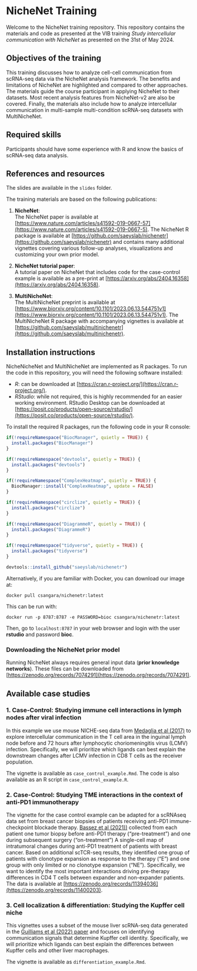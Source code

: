 # NicheNet Training

Welcome to the NicheNet training repository. This repository contains the materials and code as presented at the VIB training *Study intercellular communication with NicheNet* as presented on the 31st of May 2024.


## Objectives of the training

This training discusses how to analyze cell-cell communication from scRNA-seq data via the NicheNet analysis framework. The benefits and limitations of NicheNet are highlighted and compared to other approaches. The materials guide the course participant in applying NicheNet to their datasets. Most recent analysis features from NicheNet-v2 are also be covered. Finally, the materials also include how to analyze intercellular communication in multi-sample multi-condition scRNA-seq datasets with MultiNicheNet.

## Required skills

Participants should have some experience with R and know the basics of scRNA-seq data analysis.

## References and resources

The slides are available in the `slides` folder. 

The training materials are based on the following publications:  

1. **NicheNet**:   
The NicheNet paper is available at [https://www.nature.com/articles/s41592-019-0667-57](https://www.nature.com/articles/s41592-019-0667-5). The NicheNet R package is available at [https://github.com/saeyslab/nichenetr](https://github.com/saeyslab/nichenetr) and contains many additional vignettes covering various follow-up analyses, visualizations and customizing your own prior model.  

2. **NicheNet tutorial paper**:  
A tutorial paper on NicheNet that includes code for the case-control example is available as a pre-print at [https://arxiv.org/abs/2404.16358](https://arxiv.org/abs/2404.16358).

3. **MultiNicheNet**:  
The MultiNicheNet preprint is available at  [https://www.biorxiv.org/content/10.1101/2023.06.13.544751v1](https://www.biorxiv.org/content/10.1101/2023.06.13.544751v1). The MultiNicheNet R package with accompanying vignettes is available at [https://github.com/saeyslab/multinichenetr](https://github.com/saeyslab/multinichenetr).


## Installation instructions

NicheNicheNet and MultiNicheNet are implemented as R packages. To run the code in this repository, you will need the following software installed:  
  - *R*: can be downloaded at [https://cran.r-project.org/](https://cran.r-project.org/).  
  - *RStudio*: while not required, this is highly recommended for an easier working environment.
RStudio Desktop can be downloaded at [https://posit.co/products/open-source/rstudio/](https://posit.co/products/open-source/rstudio/).  

To install the required R packages, run the following code in your R console:

```R
if(!requireNamespace("BiocManager", quietly = TRUE)) { 
  install.packages("BiocManager")  
} 

if(!requireNamespace("devtools", quietly = TRUE)) { 
  install.packages("devtools")  
} 

if(!requireNamespace("ComplexHeatmap", quietly = TRUE)) { 
  BiocManager::install("ComplexHeatmap", update = FALSE) 
} 

if(!requireNamespace("circlize", quietly = TRUE)) { 
  install.packages("circlize")  
} 

if(!requireNamespace("DiagrammeR", quietly = TRUE)) { 
  install.packages("DiagrammeR")  
} 

if(!requireNamespace("tidyverse", quietly = TRUE)) { 
  install.packages("tidyverse")  
} 

devtools::install_github("saeyslab/nichenetr") 
```  

Alternatively, if you are familiar with Docker, you can download our image at:

```
docker pull csangara/nichenetr:latest
```

This can be run with:
```
docker run -p 8787:8787 -e PASSWORD=bioc csangara/nichenetr:latest 
```
Then, go to `localhost:8787` in your web browser and login with the user **rstudio** and password **bioc**.


### Downloading the NicheNet prior model

Running NicheNet always requires general input data (**prior knowledge networks**). These files can be downloaded from [https://zenodo.org/records/7074291](https://zenodo.org/records/7074291).  

## Available case studies

### 1. Case-Control: Studying immune cell interactions in lymph nodes after viral infection

In this example we use mouse NICHE-seq data from [Medaglia et al (2017)](https://www.science.org/doi/10.1126/science.aao4277) to explore intercellular communication in the T cell area in the inguinal lymph node before and 72 hours after lymphocytic choriomeningitis virus (LCMV) infection. Specifically, we will prioritize which ligands can best explain the downstream changes after LCMV infection in CD8 T cells as the receiver population.

The vignette is available as `case_control_example.Rmd`. The code is also available as an R script in `case_control_example.R`.


### 2. Case-Control: Studying TME interactions in the context of anti-PD1 immunotherapy

The vignette for the case control example can be adapted for a scRNAseq data set from breast cancer biopsies of patients receiving anti-PD1 immune-checkpoint blockade therapy. [Bassez et al (2021))](https://www.nature.com/articles/s41591-021-01323-8) collected from each patient one tumor biopsy before anti-PD1 therapy (“pre-treatment”) and one during subsequent surgery (“on-treatment”) A single-cell map of intratumoral changes during anti-PD1 treatment of patients with breast cancer. Based on additional scTCR-seq results, they identified one group of patients with clonotype expansion as response to the therapy (“E”) and one group with only limited or no clonotype expansion (“NE”). Specifically, we want to identify the most important interactions driving pre-therapy differences in CD4 T cells between expander and non-expander patients. The data is available at [https://zenodo.org/records/11394036](https://zenodo.org/records/11400203).


### 3. Cell localization & differentiation: Studying the Kupffer cell niche

This vignettes uses a subset of the mouse liver scRNA-seq data generated in the [Guilliams et al (2022) paper](https://www.sciencedirect.com/science/article/pii/S0092867421014811) and focuses on identifying communication signals that determine Kupffer cell identity. Specifically, we will prioritize which ligands can best explain the differences between Kupffer cells and other liver macrophages.

The vignette is available as `differentiation_example.Rmd`. 
